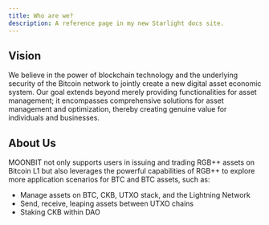 ```yaml
---
title: Who are we?
description: A reference page in my new Starlight docs site.
---
```


## Vision

We believe in the power of blockchain technology and the underlying security of the Bitcoin network to jointly create a new digital asset economic system. Our goal extends beyond merely providing functionalities for asset management; it encompasses comprehensive solutions for asset management and optimization, thereby creating genuine value for individuals and businesses.

## About Us

MOONBIT not only supports users in issuing and trading RGB++ assets on Bitcoin L1 but also leverages the powerful capabilities of RGB++ to explore more application scenarios for BTC and BTC assets, such as:

- Manage assets on BTC, CKB, UTXO stack, and the Lightning Network
- Send, receive, leaping assets between UTXO chains
- Staking CKB within DAO
